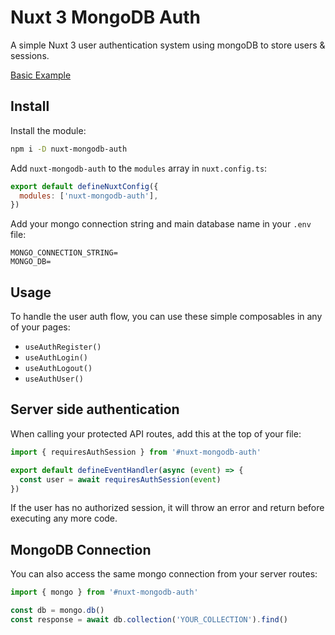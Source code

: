 # Nuxt 3 MongoDB Auth

A simple Nuxt 3 user authentication system using mongoDB to store users & sessions.

[Basic Example](https://github.com/timb-103/nuxt-mongodb-auth-example)

## Install

Install the module:

```sh
npm i -D nuxt-mongodb-auth
```

Add `nuxt-mongodb-auth` to the `modules` array in `nuxt.config.ts`:

```js
export default defineNuxtConfig({
  modules: ['nuxt-mongodb-auth'],
})
```

Add your mongo connection string and main database name in your `.env` file:

```
MONGO_CONNECTION_STRING=
MONGO_DB=
```

## Usage

To handle the user auth flow, you can use these simple composables in any of your pages:

- `useAuthRegister()`
- `useAuthLogin()`
- `useAuthLogout()`
- `useAuthUser()`

## Server side authentication

When calling your protected API routes, add this at the top of your file:

```js
import { requiresAuthSession } from '#nuxt-mongodb-auth'

export default defineEventHandler(async (event) => {
  const user = await requiresAuthSession(event)
})
```

If the user has no authorized session, it will throw an error and return before executing any more code.

## MongoDB Connection

You can also access the same mongo connection from your server routes:

```js
import { mongo } from '#nuxt-mongodb-auth'

const db = mongo.db()
const response = await db.collection('YOUR_COLLECTION').find()
```

